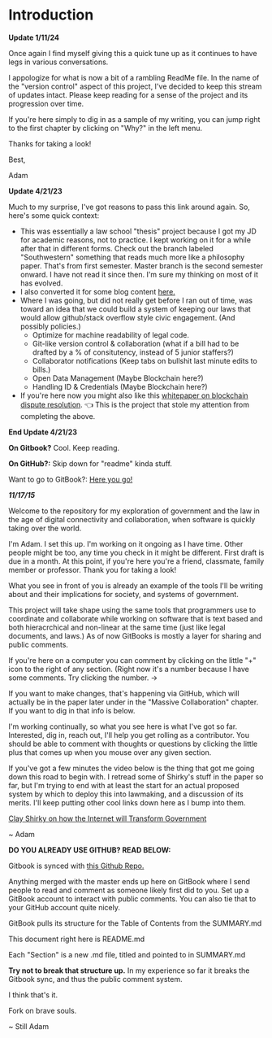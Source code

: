 # Introduction

**Update 1/11/24**

Once again I find myself giving this a quick tune up as it continues to have legs in various conversations.

I appologize for what is now a bit of a rambling ReadMe file. In the name of the "version control" aspect of this project, I've decided to keep this stream of updates intact. Please keep reading for a sense of the project and its progression over time.

If you're here simply to dig in as a sample of my writing, you can jump right to the first chapter by clicking on "Why?" in the left menu.

Thanks for taking a look!

Best,

Adam



**Update 4/21/23**

Much to my surprise, I've got reasons to pass this link around again. So, here's some quick context:

* This was essentially a law school "thesis" project because I got my JD for academic reasons, not to practice. I kept working on it for a while after that in different forms. Check out the branch labeled "Southwestern" something that reads much more like a philosophy paper. That's from first semester. Master branch is the second semester onward. I have not read it since then. I'm sure my thinking on most of it has evolved.
* I also converted it for some blog content [here.](https://medium.com/zengineering-podcast/crowdsourcing-democracy-government-in-a-decentralized-world-part-one-deal-with-it-e4755940a360)
* Where I was going, but did not really get before I ran out of time, was toward an idea that we could build a system of keeping our laws that would allow github/stack overflow style civic engagement. (And possibly policies.)
  * Optimize for machine readability of legal code.
  * Git-like version control & collaboration (what if a bill had to be drafted by a % of consitutency, instead of 5 junior staffers?)
  * Collaborator notifications (Keep tabs on bullshit last minute edits to bills.)
  * Open Data Management (Maybe Blockchain here?)
  * Handling ID & Credentials (Maybe Blockchain here?)
* If you're here now you might also like this [whitepaper on blockchain dispute resolution](https://drive.google.com/file/d/1318klGEYL4g02VudL-C-BCnvpKujTnbF/view). 👈 This is the project that stole my attention from completing the above.

**End Update 4/21/23**

**On Gitbook?** Cool. Keep reading.

**On GitHub?:** Skip down for "readme" kinda stuff.

Want to go to GitBook?: [Here you go!](https://juris.gitbook.io/crowdsourcing-democracy/)

_**11/17/15**_

Welcome to the repository for my exploration of government and the law in the age of digital connectivity and collaboration, when software is quickly taking over the world.

I'm Adam. I set this up. I'm working on it ongoing as I have time. Other people might be too, any time you check in it might be different. First draft is due in a month. At this point, if you're here you're a friend, classmate, family member or professor. Thank you for taking a look!

What you see in front of you is already an example of the tools I'll be writing about and their implications for society, and systems of government.

This project will take shape using the same tools that programmers use to coordinate and collaborate while working on software that is text based and both hieracrchical and non-linear at the same time (just like legal documents, and laws.) As of now GitBooks is mostly a layer for sharing and public comments.

If you're here on a computer you can comment by clicking on the little "+" icon to the right of any section. (Right now it's a number because I have some comments. Try clicking the number. ->

If you want to make changes, that's happening via GitHub, which will actually be in the paper later under in the "Massive Collaboration" chapter. If you want to dig in that info is below.

I'm working continually, so what you see here is what I've got so far. Interested, dig in, reach out, I'll help you get rolling as a contributor. You should be able to comment with thoughts or questions by clicking the little plus that comes up when you mouse over any given section.

If you've got a few minutes the video below is the thing that got me going down this road to begin with. I retread some of Shirky's stuff in the paper so far, but I'm trying to end with at least the start for an actual proposed system by which to deploy this into lawmaking, and a discussion of its merits. I'll keep putting other cool links down here as I bump into them.

[Clay Shirky on how the Internet will Transform Government](https://www.ted.com/talks/clay\_shirky\_how\_the\_internet\_will\_one\_day\_transform\_government?language=en)

\~ Adam

**DO YOU ALREADY USE GITHUB? READ BELOW:**

Gitbook is synced with [this Github Repo.](https://github.com/thekerp/Crowdsourcing-Democracy)

Anything merged with the master ends up here on GitBook where I send people to read and comment as someone likely first did to you. Set up a GitBook account to interact with public comments. You can also tie that to your GitHub account quite nicely.

GitBook pulls its structure for the Table of Contents from the SUMMARY.md

This document right here is README.md

Each "Section" is a new .md file, titled and pointed to in SUMMARY.md

**Try not to break that structure up.** In my experience so far it breaks the Gitbook sync, and thus the public comment system.

I think that's it.

Fork on brave souls.

\~ Still Adam
